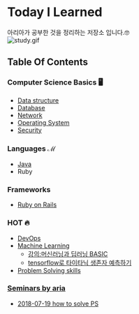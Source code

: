 # Today I Learned
아리아가 공부한 것을 정리하는 저장소 입니다.🤓<br/>
![study.gif](https://i.gifer.com/YK7e.gif)
<br/>

## Table Of Contents
### Computer Science Basics 🖥
- [Data structure](https://github.com/aria-grande/TIL/tree/master/DataStructure)
- [Database](https://github.com/aria-grande/TIL/tree/master/DB)
- [Network](https://github.com/aria-grande/TIL/tree/master/Network)
- [Operating System](https://github.com/aria-grande/TIL/tree/master/OS)
- [Security](https://github.com/aria-grande/TIL/tree/master/Security)

### Languages ℳ
- [Java](https://github.com/aria-grande/TIL/tree/master/Java)
- Ruby

### Frameworks
- [Ruby on Rails](https://github.com/aria-grande/TIL/tree/master/Rails)

### HOT 🔥
- [DevOps](https://github.com/aria-grande/TIL/tree/master/DevOps)
- [Machine Learning](https://github.com/aria-grande/TIL/tree/master/ML)
  - [강의:머신러닝과 딥러닝 BASIC](https://github.com/aria-grande/TIL/tree/master/ML/ML_DL_BASIC)
  - [tensorflow로 타이타닉 생존자 예측하기](https://github.com/aria-grande/TIL/tree/master/ML/KaggleTitanic)
- [Problem Solving skills](https://github.com/aria-grande/TIL/tree/master/PS)

### [Seminars by aria](https://github.com/aria-grande/TIL/tree/master/Seminars)
- [2018-07-19 how to solve PS](https://github.com/aria-grande/TIL/blob/master/Seminars/2018_07_19_how_to_solve_PS.key)
